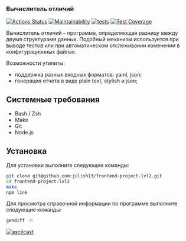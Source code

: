 ### Вычислитель отличий
[![Actions Status](https://github.com/julish13/frontend-project-lvl2/workflows/hexlet-check/badge.svg)](https://github.com/julish13/frontend-project-lvl2/actions)
[![Maintainability](https://api.codeclimate.com/v1/badges/ebabe43d15e22c85dead/maintainability)](https://codeclimate.com/github/julish13/frontend-project-lvl2/maintainability)
[![tests](https://github.com/julish13/frontend-project-lvl2/actions/workflows/tests.yml/badge.svg)](https://github.com/julish13/frontend-project-lvl2/actions/workflows/ESlint.yml)
[![Test Coverage](https://api.codeclimate.com/v1/badges/ebabe43d15e22c85dead/test_coverage)](https://codeclimate.com/github/julish13/frontend-project-lvl2/test_coverage)

Вычислитель отличий – программа, определяющая разницу между двумя структурами данных. Подобный механизм используется при выводе тестов или при автоматическом отслеживании изменении в конфигурационных файлах.

Возможности утилиты:

- поддержка разных входных форматов: yaml, json;
- генерация отчета в виде plain text, stylish и json;

## Системные требования

 - Bash / Zsh
 - Make
 - Git
 - Node.js

## Установка

Для установки выполните следующие команды:

```bash
git clone git@github.com:julish13/frontend-project-lvl2.git
cd frontend-project-lvl2
make
npm link
```

Для просмотра справочной информации по программе выполните следующие команды:

```bash
gendiff -h
```

[![asciicast](https://asciinema.org/a/d47AmVlKisj5Gge9EZd1lGuh4.svg)](https://asciinema.org/a/d47AmVlKisj5Gge9EZd1lGuh4)

